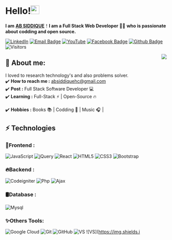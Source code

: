 # Hello!<img src="https://user-images.githubusercontent.com/5679180/79618120-0daffb80-80be-11ea-819e-d2b0fa904d07.gif" width="27px"> 

**I am** [**AB SIDDIQUE**](https://github.com/SiddiqueAb)！**I am a Full Stack Web Developer** 👨‍💻 **who is passionate about codding and open source.**

<a href="https://www.linkedin.com/in/ab-siddique/" target="_blank"><img src="https://img.shields.io/badge/LinkedIn-%230077B5.svg?&style=flat-square&logo=linkedin&logoColor=white" alt="LinkedIn"></a>
[![Email Badge](https://img.shields.io/badge/-Email-c14438?style=flat-square&logo=Gmail&logoColor=white&link=mailto:absiddiquehc@gmail.com)](mailto:absiddiquehc@gmail.com)
[![YouTube](https://img.shields.io/badge/youtube-%23FF0000.svg?&style=flat-square&logo=youtube&logoColor=white)](https://www.youtube.com/channel/UCtLEbivYuBUGP6mr3F_At6w) 
[![Facebook Badge](https://img.shields.io/badge/-Facebook-3b5998?style=flat-square&labelColor=3b5998&logo=facebook&logoColor=white&link=https://www.facebook.com/weltonpfelix/)](https://www.facebook.com/virus_155)
[![Github Badge](https://img.shields.io/badge/-Github-232323?style=flat-square&logo=Github&logoColor=white&link=https://space.bilibili.com/)](https://github.com/SiddiqueAb/)
![Visitors](https://visitor-badge.laobi.icu/badge?page_id=pranto)
<!-- [![Twitter Badge](https://img.shields.io/badge/-Twitter-1da1f2?style=flat-square&labelColor=1da1f2&logo=twitter&logoColor=white&link=https://twitter.com/)](https://twitter.com/) 
[![Whatsapp Badge](https://img.shields.io/badge/-Whatsapp-4CA143?style=flat-square&labelColor=4CA143&logo=whatsapp&logoColor=white&link=https://api.whatsapp.com/send?phone=5581984434580&text=Hi!)]()-->
<img align="right" src="https://github-readme-stats.vercel.app/api?username=SiddiqueAb&show_icons=true&hide_border=true">

## 🧐 About me:

I loved to research technology's and also problems solver.
<br/>:heavy_check_mark: **How to reach me :** absiddiquehc@gmail.com
<br/>:heavy_check_mark: **Post :** Full Stack Software Developer :computer:	
<br/>:heavy_check_mark: **Learning :** Full-Stack :zap: | Open-Source :fire:	
<br/>:heavy_check_mark: **Hobbies :** Books :books: | Codding :green_heart: | Music :headphones: |
## ⚡ Technologies
### :art:Frontend :
![JavaScript](https://img.shields.io/badge/-JavaScript-black?style=flat-square&logo=javascript)
![jQuery](https://img.shields.io/badge/-jQuery-black?style=flat-square&logo=jQuery)
![React](https://img.shields.io/badge/-React-000000?style=flat-square&logo=React)
![HTML5](https://img.shields.io/badge/-HTML5-E34F26?style=flat-square&logo=html5&logoColor=white)
![CSS3](https://img.shields.io/badge/-CSS3-1572B6?style=flat-square&logo=css3)
![Bootstrap](https://img.shields.io/badge/-Bootstrap-563D7C?style=flat-square&logo=bootstrap) 
### :fire:Backend :
![Codeigniter](https://img.shields.io/badge/-Codeigniter-black?style=flat-square&logo=Codeigniter)
![Php](https://img.shields.io/badge/PHP-777BB4?style=flat-square&logo=php&logoColor=white)
![Ajax](https://img.shields.io/badge/AJAX-F7DF1E?style=flat-square&logo=javascript&logoColor=black)
### 🛢Database :
![Mysql](https://img.shields.io/badge/MySQL-00000F?style=flat-square&logo=mysql&logoColor=blue)
### :sparkles:Others Tools:
![Google Cloud](https://img.shields.io/badge/Google%20Cloud-black?style=flat-square&logo=google-cloud)
![Git](https://img.shields.io/badge/-Git-black?style=flat-square&logo=git)
![GitHub](https://img.shields.io/badge/-GitHub-181717?style=flat-square&logo=github)
![VS](https://img.shields.io/badge/-VsCode-2C2C32?style=flat-square&logo=visual-studio-code&logoColor=0078D7)
![VS](https://img.shields.i
